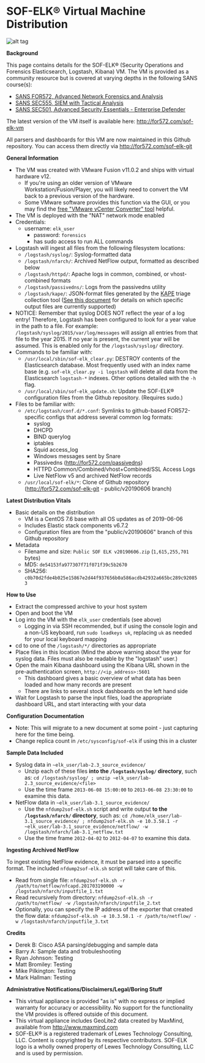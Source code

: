 SOF-ELK® Virtual Machine Distribution
=======
![alt tag](https://raw.githubusercontent.com/philhagen/sof-elk/master/lib/sof-elk_logo_sm.png)

**Background**

This page contains details for the SOF-ELK® (Security Operations and Forensics Elasticsearch, Logstash, Kibana) VM.
The VM is provided as a community resource but is covered at varying depths in the following SANS course(s):

* [SANS FOR572, Advanced Network Forensics and Analysis](http://for572.com/course)
* [SANS SEC555, SIEM with Tactical Analysis](http://for572.com/sec555)
* [SANS SEC501, Advanced Security Essentials - Enterprise Defender](http://for572.com/sec501)

The latest version of the VM itself is available here: <http://for572.com/sof-elk-vm>

All parsers and dashboards for this VM are now maintained in this Github repository.  You can access them directly via <http://for572.com/sof-elk-git>

**General Information**

* The VM was created with VMware Fusion v11.0.2 and ships with virtual hardware v12.
  * If you're using an older version of VMware Workstation/Fusion/Player, you will likely need to convert the VM back to a previous version of the hardware.
  * Some VMware software provides this function via the GUI, or you may find the [free "VMware vCenter Converter" tool](http://www.vmware.com/products/converter) helpful.
* The VM is deployed with the "NAT" network mode enabled
* Credentials:
  * username: `elk_user`
    * password: `forensics`
    * has sudo access to run ALL commands
* Logstash will ingest all files from the following filesystem locations:
  * `/logstash/syslog/`: Syslog-formatted data
  * `/logstash/nfarch/`: Archived NetFlow output, formatted as described below
  * `/logstash/httpd/`: Apache logs in common, combined, or vhost-combined formats
  * `/logstash/passivedns/`: Logs from the passivedns utility
  * `/logstash/kape/`: JSON-format files generated by the [KAPE](https://learn.duffandphelps.com/kape) triage collection tool ([See this document](doc/kape_support.md) for details on which specific output files are currently supported)
* NOTICE: Remember that syslog DOES NOT reflect the year of a log entry!  Therefore, Logstash has been configured to look for a year value in the path to a file.  For example:  `/logstash/syslog/2015/var/log/messages` will assign all entries from that file to the year 2015.  If no year is present, the current year will be assumed.  This is enabled only for the `/logstash/syslog/` directory.
* Commands to be familiar with:
    * `/usr/local/sbin/sof-elk_clear.py`: DESTROY contents of the Elasticsearch database.  Most frequently used with an index name base (e.g. `sof-elk_clear.py -i logstash` will delete all data from the Elasticsearch `logstash-*` indexes.  Other options detailed with the `-h` flag.
    * `/usr/local/sbin/sof-elk_update.sh`: Update the SOF-ELK® configuration files from the Github repository.  (Requires sudo.)
* Files to be familiar with:
    * `/etc/logstash/conf.d/*.conf`: Symlinks to github-based FOR572-specific configs that address several common log formats:
        * syslog
        * DHCPD
        * BIND querylog
        * iptables
        * Squid access_log
        * Windows messages sent by Snare
        * Passivedns (<http://for572.com/passivedns>)
        * HTTPD Common/Combined/vhost+Combined/SSL Access Logs
        * Live NetFlow v5 and archived NetFlow records
    * `/usr/local/sof-elk/*`: Clone of Github repository (<http://for572.com/sof-elk-git> - public/v20190606 branch)

**Latest Distribution Vitals**

* Basic details on the distribution
  * VM is a CentOS 7.6 base with all OS updates as of 2019-06-06
  * Includes Elastic stack components v6.7.2
  * Configuration files are from the "public/v20190606" branch of this Github repository
* Metadata
  * Filename and size: `Public SOF ELK v20190606.zip` (`1,615,255,701` bytes)
  * MD5: `de54153fa977307f71f071f39c5b2670`
  * SHA256: `c0b70d2fde4b025e15867e2d44f937656b0a586acdb42932a665bc289c920853`

**How to Use**

* Extract the compressed archive to your host system
* Open and boot the VM
* Log into the VM with the `elk_user` credentials (see above)
  * Logging in via SSH recommended, but if using the console login and a non-US keyboard, run `sudo loadkeys uk`, replacing `uk` as needed for your local keyboard mapping
* cd to one of the `/logstash/*/` directories as appropriate
* Place files in this location (Mind the above warning about the year for syslog data.  Files must also be readable by the "logstash" user.)
* Open the main Kibana dashboard using the Kibana URL shown in the pre-authentication screen, ```http://<ip_address>:5601```
    * This dashboard gives a basic overview of what data has been loaded and how many records are present
    * There are links to several stock dashboards on the left hand side
* Wait for Logstash to parse the input files, load the appropriate dashboard URL, and start interacting with your data

**Configuration Documentation**

* Note: This will migrate to a new document at some point - just capturing here for the time being.
* Change replica count in `/etc/sysconfig/sof-elk` if using this in a cluster

**Sample Data Included**

* Syslog data in `~elk_user/lab-2.3_source_evidence/`
  * Unzip each of these files **into the `/logstash/syslog/` directory**, such as: `cd /logstash/syslog/ ; unzip ~elk_user/lab-2.3_source_evidence/<file>`
  * Use the time frame `2013-06-08 15:00:00` to `2013-06-08 23:30:00` to examine this data.
* NetFlow data in `~elk_user/lab-3.1_source_evidence/`
  * Use the `nfdump2sof-elk.sh` script and write output **to the `/logstash/nfarch/` directory**, such as: `cd /home/elk_user/lab-3.1_source_evidence/ ; nfdump2sof-elk.sh -e 10.3.58.1 -r ~elk_user/lab-3.1_source_evidence/netflow/ -w /logstash/nfarch/lab-3.1_netflow.txt`
  * Use the time frame `2012-04-02` to `2012-04-07` to examine this data.

**Ingesting Archived NetFlow**

To ingest existing NetFlow evidence, it must be parsed into a specific format.  The included `nfdump2sof-elk.sh` script will take care of this.
* Read from single file: `nfdump2sof-elk.sh -r /path/to/netflow/nfcapd.201703190000 -w /logstash/nfarch/inputfile_1.txt`
* Read recursively from directory: `nfdump2sof-elk.sh -r /path/to/netflow/ -w /logstash/nfarch/inputfile_2.txt`
* Optionally, you can specify the IP address of the exporter that created the flow data: `nfdump2sof-elk.sh -e 10.3.58.1 -r /path/to/netflow/ -w /logstash/nfarch/inputfile_3.txt`

**Credits**
* Derek B: Cisco ASA parsing/debugging and sample data
* Barry A: Sample data and trobuleshooting
* Ryan Johnson: Testing
* Matt Bromiley: Testing
* Mike Pilkington: Testing
* Mark Hallman: Testing

**Administrative Notifications/Disclaimers/Legal/Boring Stuff**

* This virtual appliance is provided "as is" with no express or implied warranty for accuracy or accessibility.  No support for the functionality the VM provides is offered outside of this document.
* This virtual appliance includes GeoLite2 data created by MaxMind, available from <http://www.maxmind.com>
* SOF-ELK® is a registered trademark of Lewes Technology Consulting, LLC.  Content is copyrighted by its respective contributors.  SOF-ELK logo is a wholly owned property of Lewes Technology Consulting, LLC and is used by permission.
